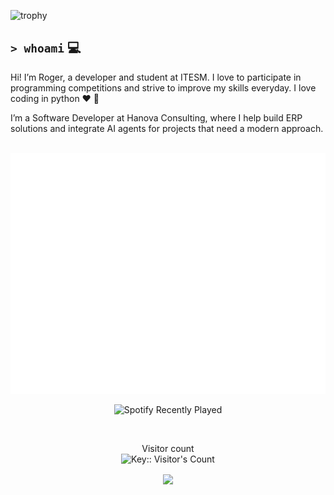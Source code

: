 ![trophy](https://trophygh.kolioaris.xyz/?username=rogervdo&theme=onedark&row=1)

`> whoami` 💻  
-  
Hi! I’m Roger, a developer and student at ITESM. I love to participate in programming competitions and strive to improve my skills everyday. I love coding in python ♥ 🐍

I’m a Software Developer at Hanova Consulting, where I help build ERP solutions and integrate AI agents for projects that need a modern approach.  
<br>


<img src="https://raw.githubusercontent.com/rogervdo/rogervdo/main/github-metrics.svg"/>

<br>


<p align="center">
  <img src="https://spotify-recently-played-readme.vercel.app/api?user=fhkzgsbyaqst7vrxl356jnyap&count=1" alt="Spotify Recently Played" />
</p>

<br>

<p align="center"> 
  Visitor count<br>
  <img src="https://profile-counter.deno.dev/rogervdo/count.svg" alt="Key:: Visitor's Count" />
</p>

<p align="center"> 
  <img src="https://i.pinimg.com/736x/62/dd/b8/62ddb85b6c37738ea5b5085aa49d0353.jpg" width="200" align="center" />
</p>
